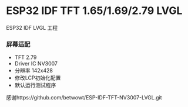 # ESP32 IDF TFT 1.65/1.69/2.79 LVGL


ESP32 IDF LVGL 工程

### 屏幕适配

* TFT 2.79
* Driver IC NV3007
* 分辨率 142x428
* 修改LCP初始化配置
* 默认运行测试程序

感谢https://github.com/betwowt/ESP-IDF-TFT-NV3007-LVGL.git